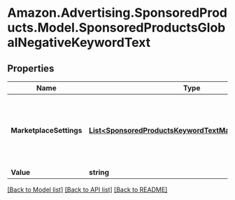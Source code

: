 # Amazon.Advertising.SponsoredProducts.Model.SponsoredProductsGlobalNegativeKeywordText

## Properties

Name | Type | Description | Notes
------------ | ------------- | ------------- | -------------
**MarketplaceSettings** | [**List&lt;SponsoredProductsKeywordTextMarketplaceSettings&gt;**](SponsoredProductsKeywordTextMarketplaceSettings.md) | The marketplace settings for keyword text to be overridden for marketplace. | [optional] 
**Value** | **string** |  | 

[[Back to Model list]](../README.md#documentation-for-models) [[Back to API list]](../README.md#documentation-for-api-endpoints) [[Back to README]](../README.md)

